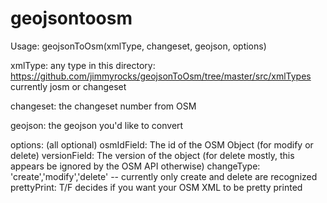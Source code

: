 # geojsontoosm

Usage:
geojsonToOsm(xmlType, changeset, geojson, options)

xmlType:
  any type in this directory: https://github.com/jimmyrocks/geojsonToOsm/tree/master/src/xmlTypes
  currently josm or changeset
  
changeset:
  the changeset number from OSM
  
geojson:
  the geojson you'd like to convert
  
options: (all optional)
  osmIdField: The id of the OSM Object (for modify or delete)
  versionField: The version of the object (for delete mostly, this appears be ignored by the OSM API otherwise)
  changeType: 'create','modify','delete' -- currently only create and delete are recognized
  prettyPrint: T/F decides if you want your OSM XML to be pretty printed
